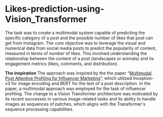 # Likes-prediction-using-Vision_Transformer
The task was to create a multimodal system capable of predicting the specific category of a post and the possible number of likes that post can get from Instagram. The core objective was to leverage the visual and numerical data from social media posts to predict the popularity of content, measured in terms of number of likes. This involved understanding the relationship between the content of a post (landscapes or animals) and its engagement metrics (likes, comments, and distribution).

**The inspiration**
The approach was inspired by the the paper “[Multimodal Post Attentive Profiling for Influencer Marketing](https://dl.acm.org/doi/fullHtml/10.1145/3366423.3380052)”, which utilized Inception-v3 for image encoding and BERT for the text of a post description. In the paper, a multimodal approach was employed for the task of influencer profiling. The change to a Vision Transformer architecture was motivated by its recent successes in various image-related tasks and its ability to handle images as sequences of patches, which aligns with the Transformer's sequence processing capabilities.
